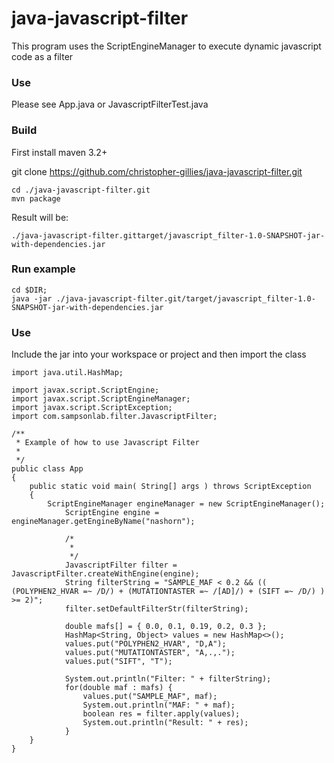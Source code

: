 # java-javascript-filter
This program uses the ScriptEngineManager to execute dynamic javascript code as a filter

### Use
Please see App.java or JavascriptFilterTest.java

### Build
First install maven 3.2+

git clone https://github.com/christopher-gillies/java-javascript-filter.git


```
cd ./java-javascript-filter.git
mvn package
```

Result will be:

```
./java-javascript-filter.gittarget/javascript_filter-1.0-SNAPSHOT-jar-with-dependencies.jar
```

### Run example
```
cd $DIR; 
java -jar ./java-javascript-filter.git/target/javascript_filter-1.0-SNAPSHOT-jar-with-dependencies.jar
```

### Use
Include the jar into your workspace or project and then import the class

```
import java.util.HashMap;

import javax.script.ScriptEngine;
import javax.script.ScriptEngineManager;
import javax.script.ScriptException;
import com.sampsonlab.filter.JavascriptFilter;

/**
 * Example of how to use Javascript Filter
 *
 */
public class App 
{
    public static void main( String[] args ) throws ScriptException
    {
        ScriptEngineManager engineManager = new ScriptEngineManager();
        	ScriptEngine engine = engineManager.getEngineByName("nashorn");

        	/*
        	 * 
        	 */
        	JavascriptFilter filter = JavascriptFilter.createWithEngine(engine);
        	String filterString = "SAMPLE_MAF < 0.2 && (( (POLYPHEN2_HVAR =~ /D/) + (MUTATIONTASTER =~ /[AD]/) + (SIFT =~ /D/) ) >= 2)";
        	filter.setDefaultFilterStr(filterString);
        	
        	double mafs[] = { 0.0, 0.1, 0.19, 0.2, 0.3 };
    		HashMap<String, Object> values = new HashMap<>();
    		values.put("POLYPHEN2_HVAR", "D,A");
    		values.put("MUTATIONTASTER", "A,.,.");
    		values.put("SIFT", "T");
    		
        	System.out.println("Filter: " + filterString);
        	for(double maf : mafs) {
        		values.put("SAMPLE_MAF", maf);
        		System.out.println("MAF: " + maf);
        		boolean res = filter.apply(values);
        		System.out.println("Result: " + res);
        	}
    }
}

```